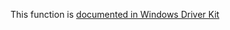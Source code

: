 This function is [documented in Windows Driver Kit](https://learn.microsoft.com/en-us/windows-hardware/drivers/ddi/ntddk/nf-ntddk-rtlupperchar)

